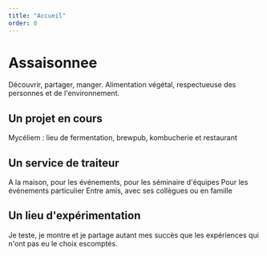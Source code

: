 ```yaml
---
title: "Accueil"
order: 0
---
```

# Assaisonnee

Découvrir, partager, manger.
Alimentation végétal, respectueuse des personnes et de l'environnement.

## Un projet en cours
Mycéliem : lieu de fermentation, brewpub, kombucherie et restaurant 

## Un service de traiteur

A la maison, pour les événements, pour les séminaire d'équipes
Pour les événements particulier
Entre amis, avec ses collègues ou en famille

## Un lieu d'expérimentation
Je teste, je montre et je partage autant mes succès que les expériences qui n'ont pas eu le choix escomptés. 